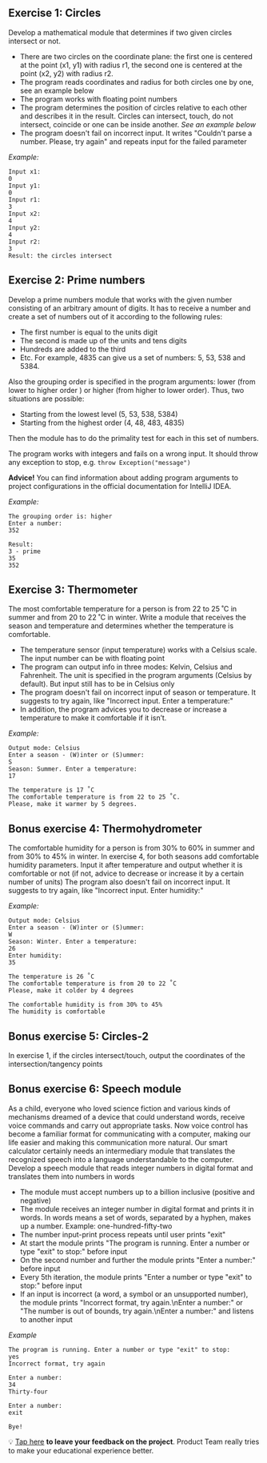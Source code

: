 ## Exercise 1: Circles
Develop a mathematical module that determines if two given circles intersect or not.
- There are two circles on the coordinate plane: the first one is centered at the point (x1, y1) with radius r1, the second one is centered at the point (x2, y2) with radius r2.
- The program reads coordinates and radius for both circles one by one, see an example below
- The program works with floating point numbers
- The program determines the position of circles relative to each other and describes it in the result. Circles can intersect, touch, do not intersect, coincide or one can be inside another. _See an example below_
- The program doesn't fail on incorrect input. It writes "Couldn't parse a number. Please, try again" and repeats input for the failed parameter

_Example:_
  ```
  Input x1:
  0
  Input y1:
  0
  Input r1:
  3
  Input x2:
  4
  Input y2:
  4
  Input r2: 
  3
  Result: the circles intersect
  ```

## Exercise 2: Prime numbers
Develop a prime numbers module that works with the given number consisting of an arbitrary amount of digits. It has to receive a number and create a set of numbers out of it according to the following rules:
- The first number is equal to the units digit
- The second is made up of the units and tens digits
- Hundreds are added to the third
- Etc. For example, 4835 can give us a set of numbers: 5, 53, 538 and 5384.  

Also the grouping order is specified in the program arguments: lower (from lower to higher order ) or higher (from higher to lower order). Thus, two situations are possible:
- Starting from the lowest level (5, 53, 538, 5384)
- Starting from the highest order (4, 48, 483, 4835)

Then the module has to do the primality test for each in this set of numbers.

The program works with integers and fails on a wrong input. It should throw any exception to stop, e.g. `throw Exception("message")`

**Advice!** You can find information about adding program arguments to project configurations in the official documentation for IntelliJ IDEA.

_Example:_
```
The grouping order is: higher
Enter a number:
352

Result: 
3 - prime
35
352
```

## Exercise 3: Thermometer
The most comfortable temperature for a person is from 22 to 25 ˚C in summer and from 20 to 22 ˚C in winter. Write a module that receives the season and temperature and determines whether the temperature is comfortable.
- The temperature sensor (input temperature) works with a Celsius scale. The input number can be with floating point
- The program can output info in three modes: Kelvin, Celsius and Fahrenheit. The unit is specified in the program arguments (Celsius by default). But input still has to be in Celsius only
- The program doesn't fail on incorrect input of season or temperature. It suggests to try again, like "Incorrect input. Enter a temperature:"
- In addition, the program advices you to decrease or increase a temperature to make it comfortable if it isn’t.  

_Example:_
```
Output mode: Celsius
Enter a season - (W)inter or (S)ummer:
S
Season: Summer. Enter a temperature:
17

The temperature is 17 ˚C
The comfortable temperature is from 22 to 25 ˚C. 
Please, make it warmer by 5 degrees.
```

## Bonus exercise 4: Thermohydrometer
The comfortable humidity for a person is from 30% to 60% in summer and from 30% to 45% in winter. In exercise 4, for both seasons add comfortable humidity parameters. Input it after temperature and output whether it is comfortable or not (if not, advice to decrease or increase it by a certain number of units)
The program also doesn't fail on incorrect input. It suggests to try again, like "Incorrect input. Enter humidity:"

_Example:_
```
Output mode: Celsius
Enter a season - (W)inter or (S)ummer:
W
Season: Winter. Enter a temperature:
26
Enter humidity:
35

The temperature is 26 ˚C
The comfortable temperature is from 20 to 22 ˚C 
Please, make it colder by 4 degrees

The comfortable humidity is from 30% to 45%
The humidity is comfortable
```

## Bonus exercise 5: Circles-2
In exercise 1, if the circles intersect/touch, output the coordinates of the intersection/tangency points

## Bonus exercise 6: Speech module
As a child, everyone who loved science fiction and various kinds of mechanisms dreamed of a device that could understand words, receive voice commands and carry out appropriate tasks. Now voice control has become a familiar format for communicating with a computer, making our life easier and making this communication more natural. Our smart calculator certainly needs an intermediary module that translates the recognized speech into a language understandable to the computer.
Develop a speech module that reads integer numbers in digital format and translates them into numbers in words
- The module must accept numbers up to a billion inclusive (positive and negative)
- The module receives an integer number in digital format and prints it in words. In words means a set of words, separated by a hyphen, makes up a number. Example: one-hundred-fifty-two
- The number input-print process repeats until user prints "exit"
- At start the module prints "The program is running. Enter a number or type "exit" to stop:" before input
- On the second number and further the module prints "Enter a number:" before input
- Every 5th iteration, the module prints "Enter a number or type "exit" to stop:" before input
- If an input is incorrect (a word, a symbol or an unsupported number), the module prints "Incorrect format, try again.\nEnter a number:" or "The number is out of bounds, try again.\nEnter a number:" and listens to another input

_Example_
```
The program is running. Enter a number or type "exit" to stop:
yes
Incorrect format, try again

Enter a number:
34
Thirty-four

Enter a number:
exit

Bye!
```

💡 [Tap here](https://forms.gle/4LxkKv2KoPP5aCgN9) **to leave your feedback on the project**. Product Team really tries to make your educational experience better.
